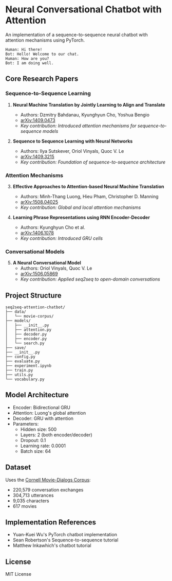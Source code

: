 # Neural Conversational Chatbot with Attention

An implementation of a sequence-to-sequence neural chatbot with attention mechanisms using PyTorch.


```
Human: Hi there!
Bot: Hello! Welcome to our chat.
Human: How are you?
Bot: I am doing well. 
```

## Core Research Papers

### Sequence-to-Sequence Learning
1. **Neural Machine Translation by Jointly Learning to Align and Translate**
   - Authors: Dzmitry Bahdanau, Kyunghyun Cho, Yoshua Bengio
   - [arXiv:1409.0473](https://arxiv.org/abs/1409.0473)
   - *Key contribution: Introduced attention mechanisms for sequence-to-sequence models*

2. **Sequence to Sequence Learning with Neural Networks**
   - Authors: Ilya Sutskever, Oriol Vinyals, Quoc V. Le
   - [arXiv:1409.3215](https://arxiv.org/abs/1409.3215)
   - *Key contribution: Foundation of sequence-to-sequence architecture*

### Attention Mechanisms
3. **Effective Approaches to Attention-based Neural Machine Translation**
   - Authors: Minh-Thang Luong, Hieu Pham, Christopher D. Manning
   - [arXiv:1508.04025](https://arxiv.org/abs/1508.04025)
   - *Key contribution: Global and local attention mechanisms*

4. **Learning Phrase Representations using RNN Encoder-Decoder**
   - Authors: Kyunghyun Cho et al.
   - [arXiv:1406.1078](https://arxiv.org/abs/1406.1078)
   - *Key contribution: Introduced GRU cells*

### Conversational Models
5. **A Neural Conversational Model**
   - Authors: Oriol Vinyals, Quoc V. Le
   - [arXiv:1506.05869](https://arxiv.org/abs/1506.05869)
   - *Key contribution: Applied seq2seq to open-domain conversations*

## Project Structure
```
seq2seq-attention-chatbot/
├── data/
│   └── movie-corpus/
├── models/
│   ├── __init__.py
│   ├── attention.py
│   ├── decoder.py 
│   ├── encoder.py
│   └── search.py
├── save/
├── __init__.py
├── config.py
├── evaluate.py
├── experiment.ipynb
├── train.py
├── utils.py
└── vocabulary.py
```

## Model Architecture
- Encoder: Bidirectional GRU 
- Attention: Luong's global attention
- Decoder: GRU with attention
- Parameters:
  - Hidden size: 500
  - Layers: 2 (both encoder/decoder)
  - Dropout: 0.1
  - Learning rate: 0.0001
  - Batch size: 64

## Dataset
Uses the [Cornell Movie-Dialogs Corpus](https://www.cs.cornell.edu/~cristian/Cornell_Movie-Dialogs_Corpus.html):
- 220,579 conversation exchanges
- 304,713 utterances
- 9,035 characters
- 617 movies

## Implementation References
- Yuan-Kuei Wu's PyTorch chatbot implementation
- Sean Robertson's Sequence-to-sequence tutorial
- Matthew Inkawhich's chatbot tutorial

## License
MIT License
